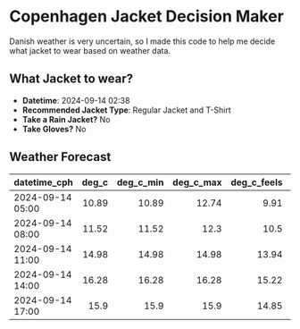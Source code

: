 
# Copenhagen Jacket Decision Maker

Danish weather is very uncertain, so I made this code to help me decide what jacket to wear based on weather data.

## What Jacket to wear?

- **Datetime**: 2024-09-14 02:38
- **Recommended Jacket Type**: Regular Jacket and T-Shirt
- **Take a Rain Jacket?** No
- **Take Gloves?** No

## Weather Forecast
| datetime_cph     |   deg_c |   deg_c_min |   deg_c_max |   deg_c_feels | weather   | wind   | rain   |
|:-----------------|--------:|------------:|------------:|--------------:|:----------|:-------|:-------|
| 2024-09-14 05:00 |   10.89 |       10.89 |       12.74 |          9.91 | Clouds    | Medium | None   |
| 2024-09-14 08:00 |   11.52 |       11.52 |       12.3  |         10.5  | Clouds    | Medium | None   |
| 2024-09-14 11:00 |   14.98 |       14.98 |       14.98 |         13.94 | Clear     | Medium | None   |
| 2024-09-14 14:00 |   16.28 |       16.28 |       16.28 |         15.22 | Clear     | Medium | None   |
| 2024-09-14 17:00 |   15.9  |       15.9  |       15.9  |         14.85 | Clear     | Medium | None   |
        